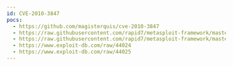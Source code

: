 ```yaml
---
id: CVE-2010-3847
pocs:
  - https://github.com/magisterquis/cve-2010-3847
  - https://raw.githubusercontent.com/rapid7/metasploit-framework/master/modules/exploits/linux/local/glibc_ld_audit_dso_load_priv_esc.rb
  - https://raw.githubusercontent.com/rapid7/metasploit-framework/master/modules/exploits/linux/local/glibc_origin_expansion_priv_esc.rb
  - https://www.exploit-db.com/raw/44024
  - https://www.exploit-db.com/raw/44025
---
```

